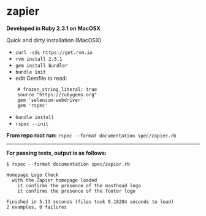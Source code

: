 # zapier

**Developed in Ruby 2.3.1 on MacOSX**

Quick and dirty installation (MacOSX)
* `curl -sSL https://get.rvm.io`
* `rvm install 2.3.1`
* `gem install bundler`
* `bundle init`
* edit Gemfile to read: 
```
    # frozen_string_literal: true
    source "https://rubygems.org"
    gem 'selenium-webdriver'
    gem 'rspec'
```
* `bundle install`
* `rspec --init`

**From repo root run:**
`rspec --format documentation spec/zapier.rb`

-----
**For passing tests, output is as follows:**
```
$ rspec --format documentation spec/zapier.rb

Homepage Logo Check
  with the Zapier homepage loaded
    it confirms the presence of the masthead logo
    it confirms the presence of the footer logo

Finished in 5.13 seconds (files took 0.18284 seconds to load)
2 examples, 0 failures
```
